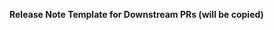 <!--
Note: You may see "This branch is out-of-date with the base branch"
when you submit a pull request. This is fine! We don't use the GitHub
merge button to merge PRs, and you can safely ignore that message.

Thanks for contributing!
-->

<!-- AUTOCHANGELOG for Downstream PRs.
EXTERNAL CONTRIBUTORS: Your reviewer will most likely fill this in for you, so don't worry about this section!

For some repos (currently Terraform GA/beta providers), we have the
ability to autogenerate CHANGELOGs.

NO CHANGELOG NOTE: If you do not want a release note,
please add the "changelog: no-release-note" label to this PR.

Otherwise, fill the template out below
-->

**Release Note Template for Downstream PRs (will be copied)**

```release-note:enhancement

```

<!-- GUIDE FOR WRITING RELEASE NOTES
Release notes should be formatted with one of the following headings.
- release-note:bug
- release-note:note
- release-note:new-resource
- release-note:new-datasource
- release-note:deprecation
- release-note:breaking-change

Guide for writing release notes:

Notes SHOULD:
- Start with a verb
- Use past tense (added/fixed/resolved) as much as possible
- Only use present tense in imperative sentences to suggest future behavior for
  breaking changes/deprecations ("Use X" vs "You should use X" or "Users should use X")
- Impersonal third person (no “I”, “you”, etc.)
- Start with `{{service}}` if changing an existing resource (see exampels below)

DO:

HEADER: release-note:enhancement
compute: added `foo_bar` field to `google_compute_foo` resource

HEADER: release-note:bug
NOTE: container: fixed perma-diff in `google_container_cluster`


HEADER: release-note:breaking-change
NOTE: project: made `iam_policy` authoritative

HEADER: release-note:deprecation
NOTE: container: deprecated `region` and `zone` on `google_container_unicorn`. Use `location` instead.

Note no service name or *New Resource* tag:
HEADER: release-note:new-resource
NOTE: `google_compute_new_resource`

Note no service name or *New Datasource* tag:
HEADER: release-note:new-datasource
NOTE: `google_compute_new_datasource`

DON'T DO:
- Add compute_instance resource
- Fix bug
- fixed a bug in google_compute_network
- `google_project` now supports `blah`
- You can now create google_sql_instances in us-central1
- Adds support for `google_source_repo_repository`’s `url` field
- Users should now use location instead of zone/region on `google_container_unicorn`
-->
